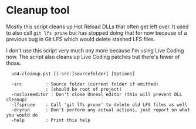 # Cleanup tool

Mostly this script cleans up Hot Reload DLLs that often get left over. It used
to also call `git lfs prune` but has stopped doing that for now because 
of a previous bug in Git LFS which would delete stashed LFS files.

I don't use this script very much any more because I'm using Live Coding now.
The script also cleans up Live Coding patches but there's fewer of those.

```
  ue4-cleanup.ps1 [[-src:]sourcefolder] [Options]

  -src         : Source folder (current folder if omitted)
               : (should be root of project)
  -nocloseeditor : Don't close Unreal editor (this will prevent DLL cleanup)
  -lfsprune    : Call 'git lfs prune' to delete old LFS files as well
  -dryrun      : Don't perform any actual actions, just report on what you would do
  -help        : Print this help
```

